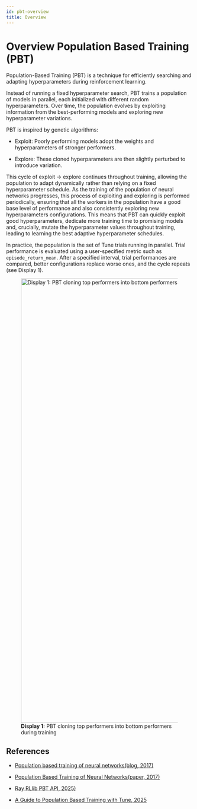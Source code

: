 ```yaml
---
id: pbt-overview
title: Overview
---
```


# Overview Population Based Training (PBT)

Population-Based Training (PBT) is a technique for efficiently searching and adapting hyperparameters during reinforcement learning.

Instead of running a fixed hyperparameter search, PBT trains a population of models in parallel, each initialized with different random hyperparameters. Over time, the population evolves by exploiting information from the best-performing models and exploring new hyperparameter variations.

PBT is inspired by genetic algorithms:

- Exploit: Poorly performing models adopt the weights and hyperparameters of stronger performers.

- Explore: These cloned hyperparameters are then slightly perturbed to introduce variation.

This cycle of exploit → explore continues throughout training, allowing the population to adapt dynamically rather than relying on a fixed hyperparameter schedule. As the training of the population of neural networks progresses, this process of exploiting and exploring is performed periodically, ensuring that all the workers in the population have a good base level of performance and also consistently exploring new hyperparameters configurations. This means that PBT can quickly exploit good hyperparameters, dedicate more training time to promising models and, crucially, mutate the hyperparameter values throughout training, leading to learning the best adaptive hyperparameter schedules.

In practice, the population is the set of Tune trials running in parallel. Trial performance is evaluated using a user-specified metric such as ```episode_return_mean```. After a specified interval, trial performances are compared, better configurations replace worse ones, and the cycle repeats (see Display 1).

<figure style={{ textAlign: 'center' }}>
  <img src="/img/pred-prey-grass/marl-ppg/hyper-parameter-tuning/pbt/display-1.png" alt="Display 1: PBT cloning top performers into bottom performers during training" width="1200" />
  <figcaption><strong>Display 1:</strong> PBT cloning top performers into bottom performers during training</figcaption>
</figure>


## References
- [Population based training of neural networks(blog, 2017)](https://deepmind.google/discover/blog/population-based-training-of-neural-networks/)

- [Population Based Training of Neural Networks(paper, 2017)](https://arxiv.org/abs/1711.09846)

- [Ray RLlib PBT API, 2025)](https://docs.ray.io/en/latest/tune/api/doc/ray.tune.schedulers.PopulationBasedTraining.html)

- [A Guide to Population Based Training with Tune, 2025](https://docs.ray.io/en/latest/tune/examples/pbt_guide.html)